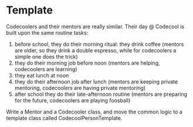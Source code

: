# Template

Codecoolers and their mentors are really similar. Their day @ Codecool is built upon the same routine tasks:

1. before school, they do their morning ritual: they drink coffee (mentors are older, so they drink a double espresso, while for  codecoolers a simple one does the trick)
2. they do their morning job before noon (mentors are helping, codecoolers are learning)
3. they eat lunch at noon
4. they do their afternoon job after lunch (mentors are keeping private mentoring, codecoolers are having private mentoring)
5. after school they do their late-afternoon routine (mentors are preparing for the future, codecoolers are playing foosball)

Write a Mentor and a Codecooler class, and move the common logic to a template class called CodecoolPersonTemplate.
